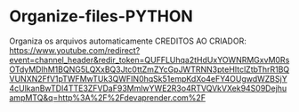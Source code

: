 # Organize-files-PYTHON
 Organiza os arquivos automaticamente
CREDITOS AO CRIADOR: https://www.youtube.com/redirect?event=channel_header&redir_token=QUFFLUhqa2tHdUxYOWNRMGxvM0RsOTdyMDlhM1BQNG5LQXxBQ3Jtc0ttZmZYcGpJWTRNN3pteHItclZtbThrR1BQVUNXN2FfV1pTWFMwTUk3QWFIN0hqSk51empKdXo4eFY4OUgwdWZBSjY4cUlkanBwTDl4TTE3ZFVDaF93MmlwYWE2R3o4RTVQVkVXek94S09DejhuampMTQ&q=http%3A%2F%2Fdevaprender.com%2F
